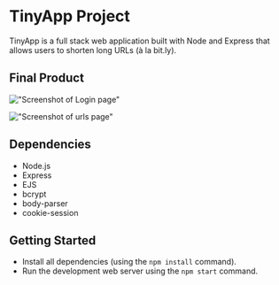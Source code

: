 # TinyApp Project

TinyApp is a full stack web application built with Node and Express that allows users to shorten long URLs (à la bit.ly).

## Final Product

!["Screenshot of Login page"](https://github.com/hsaidahmed/tinyapp/blob/master/docs/Login-page.png?raw=true)

!["Screenshot of urls page"](https://github.com/hsaidahmed/tinyapp/blob/master/docs/Urls-page.png?raw=true)

## Dependencies

- Node.js
- Express
- EJS
- bcrypt
- body-parser
- cookie-session

## Getting Started

- Install all dependencies (using the `npm install` command).
- Run the development web server using the `npm start` command.